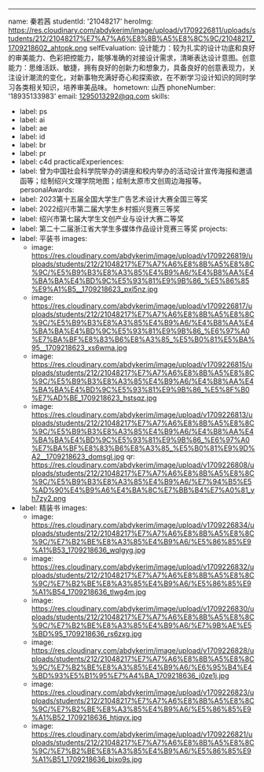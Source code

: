 ---
name: 秦若茜
studentId: '21048217'
heroImg: https://res.cloudinary.com/abdykerim/image/upload/v1709226811/uploads/students/212/21048217%E7%A7%A6%E8%8B%A5%E8%8C%9C/21048217_1709218602_ahtopk.png
selfEvaluation: 设计能力：较为扎实的设计功底和良好的审美能力、色彩把控能力，能够准确的对接设计需求，清晰表达设计意图。创意能力：思维活跃、敏捷，拥有良好的创新力和想象力，具备良好的创意表现力，关注设计潮流的变化，对新事物充满好奇心和探索欲，在不断学习设计知识的同时学习各类相关知识，培养审美品味。
hometown: 山西
phoneNumber: '18935133983'
email: 1295013292@qq.com
skills:
  - label: ps
  - label: ai
  - label: ae
  - label: id
  - label: br
  - label: pr
  - label: c4d
practicalExperiences:
  - label: 曾为中国社会科学院举办的讲座和校内举办的活动设计宣传海报和邀请函等；绘制绍兴文理学院地图；绘制太原市文创周边海报等。
personalAwards:
  - label: 2023第十五届全国大学生广告艺术设计大赛全国三等奖
  - label: 2022绍兴市第二届大学生乡村振兴竞赛三等奖
  - label: 绍兴市第七届大学生文创产业与设计大赛二等奖
  - label: 第二十二届浙江省大学生多媒体作品设计竞赛三等奖
projects:
  - label: 平装书
    images:
      - image: https://res.cloudinary.com/abdykerim/image/upload/v1709226819/uploads/students/212/21048217%E7%A7%A6%E8%8B%A5%E8%8C%9C/%E5%B9%B3%E8%A3%85%E4%B9%A6/%E4%B8%AA%E4%BA%BA%E4%BD%9C%E5%93%81%E9%9B%86_%E5%86%85%E9%A1%B5__1709218623_pxl5nz.jpg
      - image: https://res.cloudinary.com/abdykerim/image/upload/v1709226817/uploads/students/212/21048217%E7%A7%A6%E8%8B%A5%E8%8C%9C/%E5%B9%B3%E8%A3%85%E4%B9%A6/%E4%B8%AA%E4%BA%BA%E4%BD%9C%E5%93%81%E9%9B%86_%E6%97%A0%E7%BA%BF%E8%83%B6%E8%A3%85_%E5%B0%81%E5%BA%95__1709218623_xs6wma.jpg
      - image: https://res.cloudinary.com/abdykerim/image/upload/v1709226815/uploads/students/212/21048217%E7%A7%A6%E8%8B%A5%E8%8C%9C/%E5%B9%B3%E8%A3%85%E4%B9%A6/%E4%B8%AA%E4%BA%BA%E4%BD%9C%E5%93%81%E9%9B%86_%E5%8F%B0%E7%AD%BE_1709218623_hstsqz.jpg
      - image: https://res.cloudinary.com/abdykerim/image/upload/v1709226813/uploads/students/212/21048217%E7%A7%A6%E8%8B%A5%E8%8C%9C/%E5%B9%B3%E8%A3%85%E4%B9%A6/%E4%B8%AA%E4%BA%BA%E4%BD%9C%E5%93%81%E9%9B%86_%E6%97%A0%E7%BA%BF%E8%83%B6%E8%A3%85_%E5%B0%81%E9%9D%A2__1709218623_domsgl.jpg
    qr: https://res.cloudinary.com/abdykerim/image/upload/v1709226808/uploads/students/212/21048217%E7%A7%A6%E8%8B%A5%E8%8C%9C/%E5%B9%B3%E8%A3%85%E4%B9%A6/%E7%94%B5%E5%AD%90%E4%B9%A6%E4%BA%8C%E7%BB%B4%E7%A0%81_yh7zy2.png
  - label: 精装书
    images:
      - image: https://res.cloudinary.com/abdykerim/image/upload/v1709226834/uploads/students/212/21048217%E7%A7%A6%E8%8B%A5%E8%8C%9C/%E7%B2%BE%E8%A3%85%E4%B9%A6/%E5%86%85%E9%A1%B53_1709218636_wqlgyg.jpg
      - image: https://res.cloudinary.com/abdykerim/image/upload/v1709226832/uploads/students/212/21048217%E7%A7%A6%E8%8B%A5%E8%8C%9C/%E7%B2%BE%E8%A3%85%E4%B9%A6/%E5%86%85%E9%A1%B54_1709218636_tlwg4m.jpg
      - image: https://res.cloudinary.com/abdykerim/image/upload/v1709226830/uploads/students/212/21048217%E7%A7%A6%E8%8B%A5%E8%8C%9C/%E7%B2%BE%E8%A3%85%E4%B9%A6/%E7%9B%AE%E5%BD%95_1709218636_rs6zxg.jpg
      - image: https://res.cloudinary.com/abdykerim/image/upload/v1709226828/uploads/students/212/21048217%E7%A7%A6%E8%8B%A5%E8%8C%9C/%E7%B2%BE%E8%A3%85%E4%B9%A6/%E6%95%B4%E4%BD%93%E5%B1%95%E7%A4%BA_1709218636_j0ze1j.jpg
      - image: https://res.cloudinary.com/abdykerim/image/upload/v1709226823/uploads/students/212/21048217%E7%A7%A6%E8%8B%A5%E8%8C%9C/%E7%B2%BE%E8%A3%85%E4%B9%A6/%E5%86%85%E9%A1%B52_1709218636_htjqyx.jpg
      - image: https://res.cloudinary.com/abdykerim/image/upload/v1709226821/uploads/students/212/21048217%E7%A7%A6%E8%8B%A5%E8%8C%9C/%E7%B2%BE%E8%A3%85%E4%B9%A6/%E5%86%85%E9%A1%B51_1709218636_bixo9s.jpg